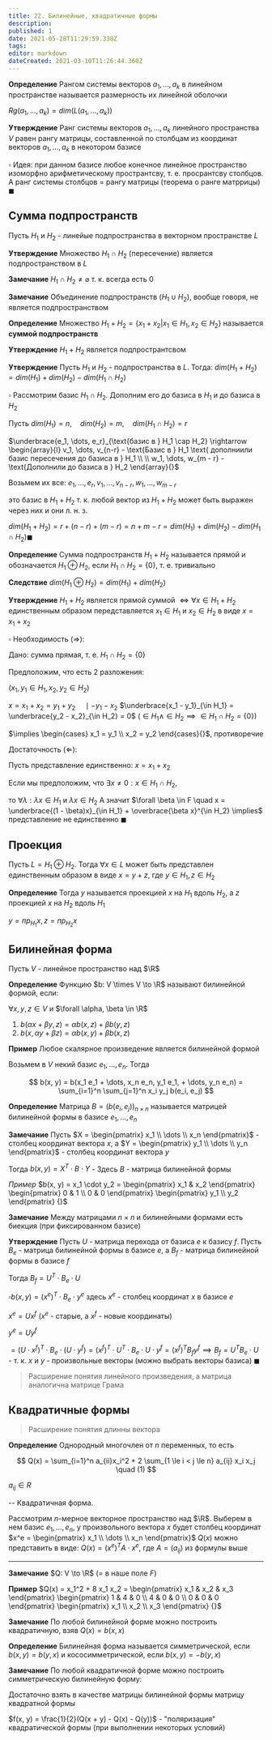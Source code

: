```yaml
---
title: 22. Билинейные, квадратичные формы
description: 
published: 1
date: 2021-05-28T11:29:59.338Z
tags: 
editor: markdown
dateCreated: 2021-03-10T11:26:44.360Z
---
```


**Определение** Рангом системы векторов $a_1, \dots, a_k$ в линейном пространстве называется размерность их линейной оболочки

$Rg(a_1, \dots, a_k) = dim(L(a_1, \dots, a_k))$

**Утверждение** Ранг системы векторов $a_1, \dots, a_k$ линейного пространства $V$ равен рангу матрицы, составленной по столбцам из координат векторов $a_1, \dots, a_k$ в некотором базисе

$\square$ Идея: при данном базисе любое конечное линейное пространство изоморфно арифметическому пространтсву, т. е. просрантсву столбцов. А ранг системы столбцов $=$ рангу матрицы (теорема о ранге матррицы) $\blacksquare$

## Сумма подпространств

Пусть $H_1$ и $H_2$ - линейые подпространства в векторном пространстве $L$

**Утверждение** Множество $H_1 \cap H_2$ (пересечение) является подпространством в $L$

**Замечание** $H_1 \cap H_2 \not= \varnothing$ т. к. всегда есть $0$

**Замечание** Объединение подпространств ($H_1 \cup H_2$), вообще говоря, не является подпространством

**Определение** Множество $H_1 + H_2 = \{x_1 + x_2 | x_1 \in H_1, x_2 \in H_2\}$ называется **суммой подпространств**

**Утверждение** $H_1 + H_2$ является подпространтсвом

**Утверждение** Пусть $H_1$ и $H_2$ - подпространства в $L$. Тогда: $dim(H_1 + H_2) = dim(H_1) + dim(H_2) - dim(H_1 \cap H_2)$

$\square$ Рассмотрим базис $H_1 \cap H_2$. Дополним его до базиса в $H_1$ и до базиса в $H_2$

Пусть $dim(H_1) = n, \quad dim(H_2) = m, \quad dim(H_1 \cap H_2) = r$

$\underbrace{e_1, \dots, e_r}_{\text{базис в } H_1 \cap H_2} \rightarrow
\begin{array}{l}
v_1, \dots, v_{n-r} - \text{Базис в } H_1 \text{ дополниили базис пересечения до базиса в } H_1
\\
\\
w_1, \dots, w_{m - r} - \text{Дополнили до базиса в } H_2
\end{array}{}$

Возьмем их все: $e_1, \dots, e_r, v_1, \dots, v_{n-r}, w_1, \dots, w_{m - r}{}$

это базис в $H_1 + H_2$ т. к. любой вектор из $H_1 + H_2$ может быть выражен через них и они л. н. з.

$dim(H_1 + H_2) = r + (n - r) + (m - r) = n + m - r = dim(H_1) + dim(H_2) - dim(H_1 \cap H_2) \blacksquare$

**Определение** Сумма подпространств $H_1 + H_2$ называется прямой и обозначается $H_1 \oplus H_2$, если $H_1 \cap H_2 = \{0\}$, т. е. тривиально

**Следствие** $dim(H_1 \oplus H_2) = dim(H_1) + dim(H_2)$

**Утверждение** $H_1 + H_2$ является прямой суммой $\iff \forall x \in H_1 + H_2$ единственным образом передставляется $x_1 \in H_1$ и $x_2 \in H_2$ в виде $x = x_1 + x_2$

$\square$ Необходимость ($\Rightarrow$):

Дано: сумма прямая, т. е. $H_1 \cap H_2 = \{0\} {}$

Предположим, что есть 2 разложения:

($x_1, y_1 \in H_1, x_2, y_2 \in H_2$)

$x = x_1 + x_2 = y_1 + y_2 \quad \mid -y_1 -x_2$ 
$\underbrace{x_1 - y_1}_{\in H_1} = \underbrace{y_2 - x_2}_{\in H_2} = 0$ ($\in H_1 \land \in H_2 \implies \in H_1 \cap H_2 = \{0\}$)

$\implies \begin{cases}
x_1 = y_1 \\
x_2 = y_2
\end{cases}{}$, противоречие

Достаточность ($\Leftarrow$):

Пусть представление единственно: $x = x_1 + x_2$

Если мы предположим, что $\exists x \not= 0: x \in H_1 \cap H_2$, 

то $\forall \lambda: \lambda x \in H_1$ и $\lambda x \in H_2$
А значит $\forall \beta \in F \quad x = \underbrace{(1 - \beta)x}_{\in H_1} + \overbrace{\beta x}^{\in H_2} \implies$ представление не единственно $\blacksquare$

## Проекция

Пусть $L = H_1 \oplus H_2$. Тогда $\forall x \in L$ может быть представлен единственным образом в виде $x = y + z$, где $y \in H_1, z \in H_2$

**Определение** Тогда $y$ называется проекцией $x$ на $H_1$ вдоль $H_2$, а $z$ проекцией $x$ на $H_2$ вдоль $H_1$

$y = пр_{H_1} x, z = пр_{H_2} x$

## Билинейная форма

Пусть $V$ - линейное пространство над $\R$

**Определение** Функцию $b: V \times V \to \R$ называют билинейной формой, если:

$\forall x, y, z \in V$ и $\forall \alpha, \beta \in \R$
1. $b(\alpha x + \beta y, z) = \alpha b(x, z) + \beta b(y, z)$
2. $b(x, \alpha y + \beta z) = \alpha b(x, y) + \beta b(x, z)$

**Пример** Любое скалярное произведение является билинейной формой

Возьмем в $V$ некий базис $e_1, \dots, e_n$. Тогда

$$
b(x, y) = b(x_1 e_1 + \dots, x_n e_n, y_1 e_1, + \dots, y_n e_n) = \sum_{i=1}^n \sum_{j=1}^n x_i y_j b(e_i, e_j)
$$

**Определение** Матрица $B = (b(e_i, e_j))_{n \times n}$ называется матрицей билинейной формы в базисе $e_1, \dots, e_n$

**Замечание** Пусть $X = \begin{pmatrix}
x_1 \\
\dots \\
x_n
\end{pmatrix}$ - столбец координат вектора $x$, а $Y = \begin{pmatrix}
y_1 \\
\dots \\
y_n
\end{pmatrix}$ - столбец координат вектора $y$

Тогда $b(x, y) = X^T \cdot B \cdot Y$ - Здесь $B$ - матрица билинейной формы

*Пример* $b(x, y) = x_1 \cdot y_2 = \begin{pmatrix}
x_1 & x_2
\end{pmatrix} \begin{pmatrix}
0 & 1 \\
0 & 0
\end{pmatrix} \begin{pmatrix}
y_1 \\
y_2
\end{pmatrix} {}$

**Замечание** Между матрицами $n \times n$ и билинейными формами есть биекция (при фиксированном базисе)

**Утверждение** Пусть $U$ - матрица перехода от базиса $e$ к базису $f$. Пусть $B_е$ - матрица билинейной формы в базисе $e$, а $B_f$ - матрица билинейной формы в базисе $f$

Тогда $B_f = U^T \cdot B_e \cdot U$

$\square b(x, y) = (x^e)^T \cdot B_e \cdot y^e$ здесь $x^e$ - столбец координат $x$ в базисе $e$

$x^e = U x^f$ ($x^e$ - старые, а $x^f$ - новые координаты)

$y^e = Uy^f$

$= (U \cdot x^f)^T \cdot B_e \cdot (U \cdot y^f) = (x^f)^T \cdot U^T \cdot B_e \cdot U \cdot y^f = (x^f)^T B_f y^f \implies B_f = U^T B_e \cdot U$ - т. к. $x$ и $y$ - произвольные векторы (можно выбрать векторы базиса) $\blacksquare$

> Расширение понятия линейного произведения, а матрица аналогична матрице Грама

## Квадратичные формы

> Расширение понятия длинны вектора

**Определение** Однородный многочлен от $n$ переменных, то есть

$$
Q(x) = \sum_{i=1}^n a_{ii}x_i^2 + 2 \sum_{1 \le i < j \le n} a_{ij} x_i x_j \quad (1)
$$

$a_{ij} \in R$

-- Квадратичная форма. 

Рассмотрим $n$-мерное векторное пространство над $\R$. Выберем в нем базис $e_1, \dots, e_n$, у произвольного вектора $x$ будет столбец координат $x^e = \begin{pmatrix}
x_1 \\
\dots \\
x_n
\end{pmatrix}$
$Q(x)$ можно представить в виде: $Q(x) = (x^e)^T A \cdot x^e$, где $A = (a_{ij})$ из формулы выше

---

**Замечание** $Q: V \to \R$ (= в наше поле $F$)

**Пример** $Q(x) = x_1^2 + 8 x_1 x_2 = \begin{pmatrix}
x_1 & x_2 & x_3
\end{pmatrix} \begin{pmatrix}
1 & 4 & 0 \\
4 & 0 & 0 \\
0 & 0 & 0
\end{pmatrix} \begin{pmatrix}
x_1 \\
x_2 \\
x_3
\end{pmatrix} {}$

**Замечание** По любой билинейной форме можно построить квадратичную, взяв $Q(x) = b(x, x)$

**Определение** Билинейная форма называется симметрической, если $b(x, y) = b(y, x)$ и кососимметрической, если $b(x, y) = -b(y, x)$

**Замечание** По любой квадратичной форме можно построить симметрическую билинейную форму:

Достаточно взять в качестве матрицы билинейной формы матрицу квадратной формы

$f(x, y) = \frac{1}{2}(Q(x + y) - Q(x) - Q(y))$ - "поляризация" квадратической формы (при выполнении некоторых условий)

